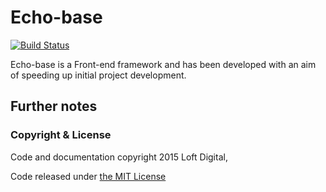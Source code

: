 Echo-base
========

[![Build Status](https://travis-ci.org/loftdigital/echo-base.svg)](https://travis-ci.org/loftdigital/echo-base)

Echo-base is a Front-end framework and has been developed with an aim of speeding up initial project development.

## Further notes

### Copyright & License
Code and documentation copyright 2015 Loft Digital,

Code released under [the MIT License](https://github.com/loftdigital/echo-base/blob/master/LICENSE)
